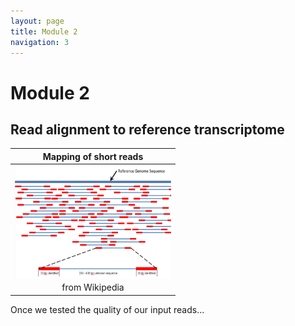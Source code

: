 ```yaml
---
layout: page
title: Module 2
navigation: 3
---
```


# Module 2

## Read alignment to reference transcriptome

|Mapping of short reads|
| :---:  |
|<img src="images/800px-Mapping_Reads.png" width="250" align="middle" />|
|from Wikipedia|

Once we tested the quality of our input reads... 
